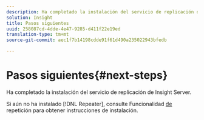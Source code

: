 ```yaml
---
description: Ha completado la instalación del servicio de replicación de Insight Server.
solution: Insight
title: Pasos siguientes
uuid: 258087cd-4dde-4e47-9285-d411f22e19ed
translation-type: tm+mt
source-git-commit: aec1f7b14198cdde91f61d490a235022943bfedb

---
```



# Pasos siguientes{#next-steps}

Ha completado la instalación del servicio de replicación de Insight Server.

Si aún no ha instalado [!DNL Repeater], consulte Funcionalidad [de](../../../home/c-inst-svr/c-rptr-fntly/c-rptr-fntly.md#concept-78613328ece345b2937cd6e43d7f31f2) repetición para obtener instrucciones de instalación.
